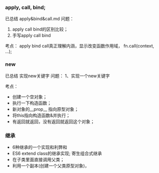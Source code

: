 ### apply, call, bind;
已总结 apply&bind&call.md
问题：
1. apply call bind的区别比较；
2. 手写apply call bind

考点： apply bind call真正理解内涵，显示改变函数作用域， fn.call(context, ...);

### new
已总结 实现new关键字
问题：
1、实现一个new关键字

考点：
- 创建一个空对象；
- 执行一下构造函数；
- 新对象的__prop__ 指向原型对象；
- 将this指向构造函数&并执行；
- 有返回就返回，没有返回就返回这个对象；

### 继承 
- 6种继承的一个实现和利弊和
- ES6 extend class的继承实现;
寄生组合式继承
- 在子类里面直接调用父类；
- 利用一个副本(创建一个父类原型对象)，
```js

```


